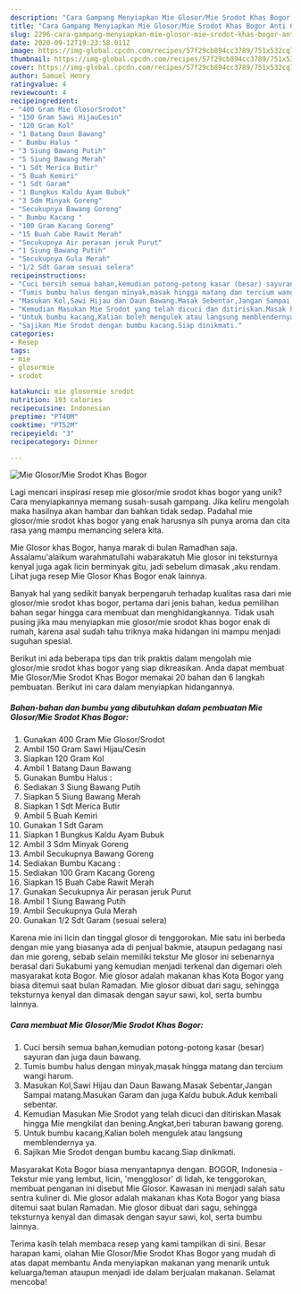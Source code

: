 ```yaml
---
description: "Cara Gampang Menyiapkan Mie Glosor/Mie Srodot Khas Bogor Anti Gagal"
title: "Cara Gampang Menyiapkan Mie Glosor/Mie Srodot Khas Bogor Anti Gagal"
slug: 2296-cara-gampang-menyiapkan-mie-glosor-mie-srodot-khas-bogor-anti-gagal
date: 2020-09-12T19:23:58.011Z
image: https://img-global.cpcdn.com/recipes/57f29cb894cc3789/751x532cq70/mie-glosormie-srodot-khas-bogor-foto-resep-utama.jpg
thumbnail: https://img-global.cpcdn.com/recipes/57f29cb894cc3789/751x532cq70/mie-glosormie-srodot-khas-bogor-foto-resep-utama.jpg
cover: https://img-global.cpcdn.com/recipes/57f29cb894cc3789/751x532cq70/mie-glosormie-srodot-khas-bogor-foto-resep-utama.jpg
author: Samuel Henry
ratingvalue: 4
reviewcount: 4
recipeingredient:
- "400 Gram Mie GlosorSrodot"
- "150 Gram Sawi HijauCesin"
- "120 Gram Kol"
- "1 Batang Daun Bawang"
- " Bumbu Halus "
- "3 Siung Bawang Putih"
- "5 Siung Bawang Merah"
- "1 Sdt Merica Butir"
- "5 Buah Kemiri"
- "1 Sdt Garam"
- "1 Bungkus Kaldu Ayam Bubuk"
- "3 Sdm Minyak Goreng"
- "Secukupnya Bawang Goreng"
- " Bumbu Kacang "
- "100 Gram Kacang Goreng"
- "15 Buah Cabe Rawit Merah"
- "Secukupnya Air perasan jeruk Purut"
- "1 Siung Bawang Putih"
- "Secukupnya Gula Merah"
- "1/2 Sdt Garam sesuai selera"
recipeinstructions:
- "Cuci bersih semua bahan,kemudian potong-potong kasar (besar) sayuran dan juga daun bawang."
- "Tumis bumbu halus dengan minyak,masak hingga matang dan tercium wangi harum."
- "Masukan Kol,Sawi Hijau dan Daun Bawang.Masak Sebentar,Jangan Sampai matang.Masukan Garam dan juga Kaldu bubuk.Aduk kembali sebentar."
- "Kemudian Masukan Mie Srodot yang telah dicuci dan ditiriskan.Masak hingga Mie mengkilat dan bening.Angkat,beri taburan bawang goreng."
- "Untuk bumbu kacang,Kalian boleh mengulek atau langsung memblendernya ya."
- "Sajikan Mie Srodot dengan bumbu kacang.Siap dinikmati."
categories:
- Resep
tags:
- mie
- glosormie
- srodot

katakunci: mie glosormie srodot 
nutrition: 193 calories
recipecuisine: Indonesian
preptime: "PT40M"
cooktime: "PT52M"
recipeyield: "3"
recipecategory: Dinner

---
```



![Mie Glosor/Mie Srodot Khas Bogor](https://img-global.cpcdn.com/recipes/57f29cb894cc3789/751x532cq70/mie-glosormie-srodot-khas-bogor-foto-resep-utama.jpg)

Lagi mencari inspirasi resep mie glosor/mie srodot khas bogor yang unik? Cara menyiapkannya memang susah-susah gampang. Jika keliru mengolah maka hasilnya akan hambar dan bahkan tidak sedap. Padahal mie glosor/mie srodot khas bogor yang enak harusnya sih punya aroma dan cita rasa yang mampu memancing selera kita.

Mie Glosor khas Bogor, hanya marak di bulan Ramadhan saja. Assalamu&#39;alaikum warahmatullahi wabarakatuh Mie glosor ini teksturnya kenyal juga agak licin berminyak gitu, jadi sebelum dimasak ,aku rendam. Lihat juga resep Mie Glosor Khas Bogor enak lainnya.

Banyak hal yang sedikit banyak berpengaruh terhadap kualitas rasa dari mie glosor/mie srodot khas bogor, pertama dari jenis bahan, kedua pemilihan bahan segar hingga cara membuat dan menghidangkannya. Tidak usah pusing jika mau menyiapkan mie glosor/mie srodot khas bogor enak di rumah, karena asal sudah tahu triknya maka hidangan ini mampu menjadi suguhan spesial.


Berikut ini ada beberapa tips dan trik praktis dalam mengolah mie glosor/mie srodot khas bogor yang siap dikreasikan. Anda dapat membuat Mie Glosor/Mie Srodot Khas Bogor memakai 20 bahan dan 6 langkah pembuatan. Berikut ini cara dalam menyiapkan hidangannya.

<!--inarticleads1-->

##### Bahan-bahan dan bumbu yang dibutuhkan dalam pembuatan Mie Glosor/Mie Srodot Khas Bogor:

1. Gunakan 400 Gram Mie Glosor/Srodot
1. Ambil 150 Gram Sawi Hijau/Cesin
1. Siapkan 120 Gram Kol
1. Ambil 1 Batang Daun Bawang
1. Gunakan  Bumbu Halus :
1. Sediakan 3 Siung Bawang Putih
1. Siapkan 5 Siung Bawang Merah
1. Siapkan 1 Sdt Merica Butir
1. Ambil 5 Buah Kemiri
1. Gunakan 1 Sdt Garam
1. Siapkan 1 Bungkus Kaldu Ayam Bubuk
1. Ambil 3 Sdm Minyak Goreng
1. Ambil Secukupnya Bawang Goreng
1. Sediakan  Bumbu Kacang :
1. Sediakan 100 Gram Kacang Goreng
1. Siapkan 15 Buah Cabe Rawit Merah
1. Gunakan Secukupnya Air perasan jeruk Purut
1. Ambil 1 Siung Bawang Putih
1. Ambil Secukupnya Gula Merah
1. Gunakan 1/2 Sdt Garam (sesuai selera)


Karena mie ini licin dan tinggal glosor di tenggorokan. Mie satu ini berbeda dengan mie yang biasanya ada di penjual bakmie, ataupun pedagang nasi dan mie goreng, sebab selain memiliki tekstur Me glosor ini sebenarnya berasal dari Sukabumi yang kemudian menjadi terkenal dan digemari oleh masyarakat kota Bogor. Mie glosor adalah makanan khas Kota Bogor yang biasa ditemui saat bulan Ramadan. Mie glosor dibuat dari sagu, sehingga teksturnya kenyal dan dimasak dengan sayur sawi, kol, serta bumbu lainnya. 

<!--inarticleads2-->

##### Cara membuat Mie Glosor/Mie Srodot Khas Bogor:

1. Cuci bersih semua bahan,kemudian potong-potong kasar (besar) sayuran dan juga daun bawang.
1. Tumis bumbu halus dengan minyak,masak hingga matang dan tercium wangi harum.
1. Masukan Kol,Sawi Hijau dan Daun Bawang.Masak Sebentar,Jangan Sampai matang.Masukan Garam dan juga Kaldu bubuk.Aduk kembali sebentar.
1. Kemudian Masukan Mie Srodot yang telah dicuci dan ditiriskan.Masak hingga Mie mengkilat dan bening.Angkat,beri taburan bawang goreng.
1. Untuk bumbu kacang,Kalian boleh mengulek atau langsung memblendernya ya.
1. Sajikan Mie Srodot dengan bumbu kacang.Siap dinikmati.


Masyarakat Kota Bogor biasa menyantapnya dengan. BOGOR, Indonesia - Tekstur mie yang lembut, licin, &#39;mengglosor&#39; di lidah, ke tenggorokan, membuat penganan ini disebut Mie Glosor. Kawasan ini menjadi salah satu sentra kuliner di. Mie glosor adalah makanan khas Kota Bogor yang biasa ditemui saat bulan Ramadan. Mie glosor dibuat dari sagu, sehingga teksturnya kenyal dan dimasak dengan sayur sawi, kol, serta bumbu lainnya. 

Terima kasih telah membaca resep yang kami tampilkan di sini. Besar harapan kami, olahan Mie Glosor/Mie Srodot Khas Bogor yang mudah di atas dapat membantu Anda menyiapkan makanan yang menarik untuk keluarga/teman ataupun menjadi ide dalam berjualan makanan. Selamat mencoba!
